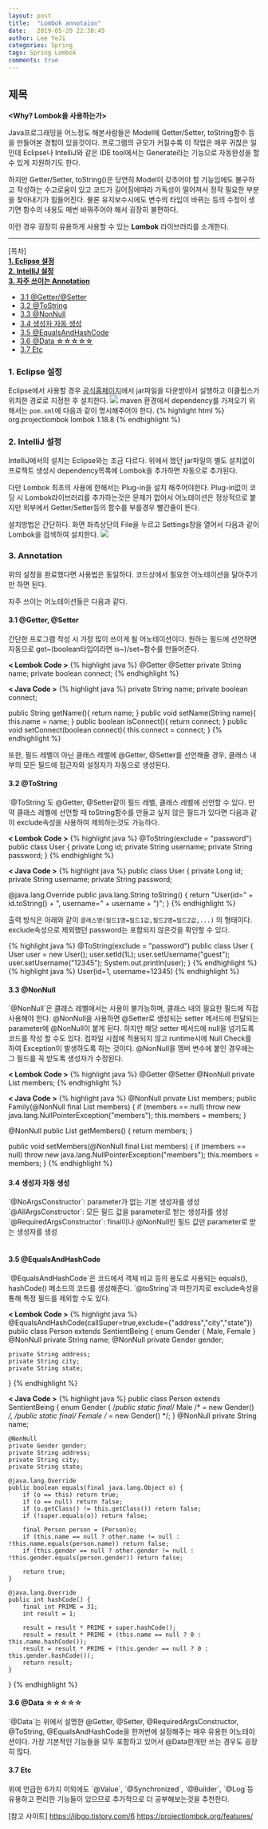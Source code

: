 ```yaml
---
layout: post
title:  "Lombok annotaion"
date:   2019-05-20 22:30:45
author: Lee YeJi
categories: Spring
tags: Spring Lombok
comments: true
---
```

## 제목

<b><Why? Lombok을 사용하는가></b>

Java프로그래밍을 어느정도 해본사람들은 Model에 Getter/Setter, toString함수 등을 만들어본 경험이 있을것이다. 프로그램의 규모가 커질수록 이 작업은 매우 귀찮은 일인데 Eclipse나 IntelliJ와 같은 IDE tool에서는 Generate라는 기능으로 자동완성을 할 수 있게 지원하기도 한다.

하지만 Getter/Setter, toString()은 당연히 Model이 갖추어야 할 기능임에도 불구하고 작성하는 수고로움이 있고 코드가 길어짐에따라 가독성이 떨어져서 정작 필요한 부분을 찾아내기가 힘들어진다. 물론 유지보수시에도 변수의 타입이 바뀌는 등의 수정이 생기면 함수의 내용도 매번 바꿔주어야 해서 굉장히 불편하다.

이런 경우 굉장히 유용하게 사용할 수 있는 <b>Lombok</b> 라이브러리를 소개한다.
<hr>
[목차]
<br>
<a href="#first" text-decoration:none ><b>1. Eclipse 설정</b></a>
<br>
<a href="#second" text-decoration:none ><b>2. IntelliJ 설정</b></a>
<br>
<a href="#third" text-decoration:none ><b>3. 자주 쓰이는 Annotation</b></a>
<ul>
<li><a href="#third-one" text-decoration:none >3.1 @Getter/@Setter</a></li>
<li><a href="#third-two" text-decoration:none >3.2 @ToString</a></li>
<li><a href="#third-three" text-decoration:none >3.3 @NonNull</a></li>
<li><a href="#third-four" text-decoration:none >3.4 생성자 자동 생성</a></li>
<li><a href="#third-five" text-decoration:none >3.5 @EqualsAndHashCode</a></li>
<li><a href="#third-six" text-decoration:none >3.6 @Data ☆☆☆☆☆</a></li>
<li><a href="#third-seven" text-decoration:none >3.7 Etc</a></li>
</ul>

<h3 id="first">1. Eclipse 설정</h3>

Eclipse에서 사용할 경우 [공식홈페이지][lombok_download]에서 jar파일을 다운받아서 실행하고 이클립스가 위치한 경로로 지정한 후 설치한다.
<img src="/image/lombok_post/lombok_download.png">
maven 환경에서 dependency를 가져오기 위해서는 `pom.xml`에 다음과 같이 명시해주어야 한다.
{% highlight html %}
<dependency>
    <groupId>org.projectlombok</groupId>
    <artifactId>lombok</artifactId>
    <version>1.18.8</version> <!--본인이 다운받은 버전으로 설정-->
</dependency>
{% endhighlight %}
<br>

<h3 id="second">2. IntelliJ 설정</h3>

IntelliJ에서의 설치는 Eclipse와는 조금 다르다.
위에서 했던 jar파일의 별도 설치없이 프로젝트 생성시 dependency목록에 Lombok을 추가하면 자동으로 추가된다.

다만 Lombok 최초의 사용에 한해서는 Plug-in을 설치 해주어야한다. Plug-in없이 코딩 시 Lombok라이브러리를 추가하는것은 문제가 없어서 어노테이션은 정상적으로 붙지만 외부에서 Getter/Setter등의 함수를 부를경우 빨간줄이 뜬다.

설치방법은 간단하다. 화면 좌측상단의 File을 누르고 Settings창을 열어서 다음과 같이 Lombok을 검색하여 설치한다.
<img src="/image/lombok_post/lombok_intelliJ.png">
<br>

<h3 id="third">3. Annotation</h3>
위의 설정을 완료했다면 사용법은 동일하다. 코드상에서 필요한 어노테이션을 달아주기만 하면 된다.

자주 쓰이는 어노테이션들은 다음과 같다.

<h4 id="third-one">3.1 @Getter, @Setter</h4>
간단한 프로그램 작성 시 가장 많이 쓰이게 될 어노테이션이다. 원하는 필드에 선언하면 자동으로 get~(boolean타입이라면 is~)/set~함수를 만들어준다. 

<b>< Lombok Code ></b>
{% highlight java %}
 @Getter @Setter
 private String name;
 private boolean connect;
{% endhighlight %}

<b>< Java Code ></b>
{% highlight java %}
 private String name;
 private boolean connect;
 
 public String getName(){ return name; }
 public void setName(String name){ this.name = name; }
 public boolean isConnect(){ return connect; }
 public void setConnect(boolean connect){ this.connect = connect; }
{% endhighlight %}

또한, 필드 레벨이 아닌 클래스 레벨에 @Getter, @Setter를 선언해줄 경우, 클래스 내부의 모든 필드에 접근자와 설정자가 자동으로 생성된다.
<br>

<h4 id="third-two">3.2 @ToString</h4>
`@ToString`도 @Getter, @Setter같이 필드 레벨, 클래스 레벨에 선언할 수 있다. 만약 클래스 레벨에 선언할 때 toString함수를 만들고 싶지 않은 필드가 있다면 다음과 같이 exclude속성을 사용하여 제외하는것도 가능하다.

<b>< Lombok Code ></b>
{% highlight java %}
@ToString(exclude = "password")
public class User {
  private Long id;
  private String username;
  private String password;
}
{% endhighlight %}

<b>< Java Code ></b>
{% highlight java %}
public class User {
  private Long id;
  private String username;
  private String password;

  @java.lang.Override
    public java.lang.String toString() {
        return "User(id=" + id.toString() +
            ", username=" + username + ")";
    }
{% endhighlight %}

출력 방식은 아래와 같이 `클래스명(필드1명=필드1값,필드2명=필드2값,...)` 의 형태이다.
exclude속성으로 제외했던 password는 포함되지 않은것을 확인할 수 있다.

{% highlight java %}
@ToString(exclude = "password")
public class User {
  User user = new User();
  user.setId(1L);
  user.setUsername("guest");
  user.setUsername("12345");
  System.out.println(user);
}
{% endhighlight %}
{% highlight java %}
User(id=1, username=12345)
{% endhighlight %}
<br>

<h4 id="third-three">3.3 @NonNull</h4>
`@NonNull`은 클래스 레벨에서는 사용이 불가능하며, 클래스 내의 필요한 필드에 직접 사용해야 한다. @NonNull을 사용하면 @Setter로 생성되는 setter 메서드에 전달되는 parameter에 @NonNull이 붙게 된다.
하지만 해당 setter 메서드에 null을 넘기도록 코드를 작성 할 수도 있다. 컴파일 시점에 적용되지 않고 runtime시에 Null Check를 하여 Exception이 발생하도록 하는 것이다.
@NonNull을 멤버 변수에 붙인 경우에는 그 필드를 꼭 받도록 생성자가 수정된다.

<b>< Lombok Code ></b>
{% highlight java %}
@Getter @Setter @NonNull
private List<Person> members;
{% endhighlight %}

<b>< Java Code ></b>
{% highlight java %}
@NonNull
private List<Person> members;
public Family(@NonNull final List<Person> members) {
    if (members == null) throw new java.lang.NullPointerException("members");
    this.members = members;
}

@NonNull
public List<Person> getMembers() { return members; }

public void setMembers(@NonNull final List<Person> members) {
    if (members == null) throw new java.lang.NullPointerException("members");
    this.members = members;
}
{% endhighlight %}
<br>

<h4 id="third-four">3.4 생성자 자동 생성</h4>
`@NoArgsConstructor`: parameter가 없는 기본 생성자를 생성 <br>
`@AllArgsConstructor`: 모든 필드 값을 parameter로 받는 생성자를 생성 <br>
`@RequiredArgsConstructor`: final이나 @NonNull인 필드 값만 parameter로 받는 생성자를 생성 <br>
<br>

<h4 id="third-five">3.5 @EqualsAndHashCode</h4>
`@EqualsAndHashCode`은 코드에서 객체 비교 등의 용도로 사용되는 equals(), hashCode() 메소드의 코드를 생성해준다. `@toString`과 마찬가지로 exclude속성을 통해 특정 필드를 제외할 수도 있다.

<b>< Lombok Code ></b>
{% highlight java %}
@EqualsAndHashCode(callSuper=true,exclude={"address","city","state"})
public class Person extends SentientBeing {
    enum Gender { Male, Female }
    @NonNull private String name;
    @NonNull private Gender gender;

    private String address;
    private String city;
    private String state;
}
{% endhighlight %}

<b>< Java Code ></b>
{% highlight java %}
public class Person extends SentientBeing {
    enum Gender {
        /*public static final*/ Male /* = new Gender() */,
        /*public static final*/ Female /* = new Gender() */;
    }
    @NonNull
    private String name;

    @NonNull
    private Gender gender;
    private String address;
    private String city;
    private String state;
    
    @java.lang.Override
    public boolean equals(final java.lang.Object o) {
        if (o == this) return true;
        if (o == null) return false;
        if (o.getClass() != this.getClass()) return false;
        if (!super.equals(o)) return false;

        final Person person = (Person)o;
        if (this.name == null ? other.name != null : !this.name.equals(person.name)) return false;
        if (this.gender == null ? other.gender != null : !this.gender.equals(person.gender)) return false;

        return true;
    }

    @java.lang.Override
    public int hashCode() {
        final int PRIME = 31;
        int result = 1;

        result = result * PRIME + super.hashCode();
        result = result * PRIME + (this.name == null ? 0 : this.name.hashCode());
        result = result * PRIME + (this.gender == null ? 0 : this.gender.hashCode());
        return result;
    }
}
{% endhighlight %}
<br>

<h4 id="third-six">3.6 @Data ☆☆☆☆☆</h4>
`@Data`는 위에서 설명한 @Getter, @Setter, @RequiredArgsConstructor, @ToString, @EqualsAndHashCode을 한꺼번에 설정해주는 매우 유용한 어노테이션이다. 가장 기본적인 기능들을 모두 포함하고 있어서 @Data한개만 쓰는 경우도 굉장히 많다. 
<br>

<h4 id="third-seven">3.7 Etc</h4>
위에 언급한 6가지 이외에도 `@Value`, `@Synchronized`, `@Builder`, `@Log`등 유용하고 편리한 기능들이 있으므로 추가적으로 더 공부해보는것을 추천한다.


[참고 사이트]
<a href="https://ijbgo.tistory.com/6">https://ijbgo.tistory.com/6</a>
<a href="https://projectlombok.org/features/">https://projectlombok.org/features/</a>

[lombok_download]: https://projectlombok.org/download